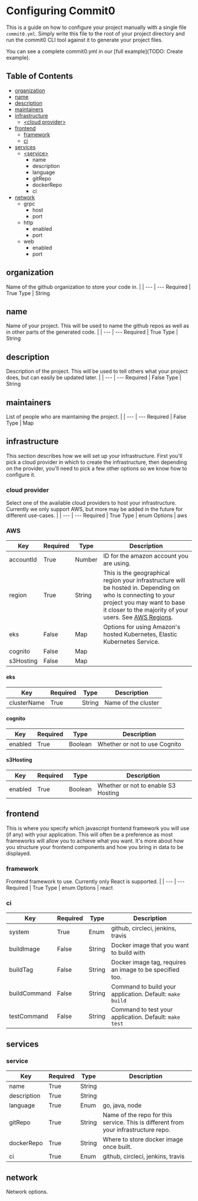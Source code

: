 # Configuring Commit0

This is a guide on how to configure your project manually with a single file `commit0.yml`. Simply write this file to the root of your project directory and run the commit0 CLI tool against it to generate your project files.

You can see a complete commit0.yml in our [full example](TODO: Create example).


## Table of Contents

* [organization](#ogranization)
* [name](#name)
* [description](#description)
* [maintainers](#maintainers)
* [infrastructure](#infrastructure)
  * [\<cloud provider\>](#provider)
* [frontend](#frontend)
  * [framework](#framework)
  * [ci](#ci)
* [services](#services)
  * [\<service\>](#service)
    * name
    * description
    * language
    * gitRepo
    * dockerRepo
    * ci
* [network](#network)
  * grpc
    * host
    * port
  * http
    * enabled
    * port
  * web
    * enabled
    * port

## organization<a name="organization"></a>

Name of the github organization to store your code in.
[]() | |
--- | ---
Required | True
Type | String

## name<a name="name"></a>

Name of your project. This will be used to name the github repos as well as in other parts of the generated code.
[]() | |
--- | ---
Required | True
Type | String

## description<a name="description"></a>

Description of the project. This will be used to tell others what your project does, but can easily be updated later.
[]() | |
--- | ---
Required | False
Type | String

## maintainers<a name="maintainers"></a>

List of people who are maintaining the project.
[]() | |
--- | ---
Required | False
Type | Map

## infrastructure<a name="infrastructure"></a>

This section describes how we will set up your infrastructure. First you'll pick a cloud provider in which to create the infrastructure, then depending on the provider, you'll need to pick a few other options so we know how to configure it.

### cloud provider<a name="provider"></a>

Select one of the available cloud providers to host your infrastructure. Currently we only support AWS, but more may be added in the future for different use-cases.
[]() | |
--- | ---
Required | True
Type | enum
Options | aws

### AWS<a name="aws"></a>

Key | Required | Type | Description
--- | --- | --- | ---
accountId | True | Number | ID for the amazon account you are using.
region | True | String | This is the geographical region your infrastructure will be hosted in. Depending on who is connecting to your project you may want to base it closer to the majority of your users. See [AWS Regions](https://aws.amazon.com/about-aws/global-infrastructure/regions_az/).
eks | False | Map | Options for using Amazon's hosted Kubernetes, Elastic Kubernetes Service.
cognito | False | Map | 
s3Hosting | False | Map

#### eks

Key | Required | Type | Description
--- | --- | --- | ---
clusterName | True  | String | Name of the cluster

#### cognito

Key | Required | Type | Description
--- | --- | --- | ---
enabled | True  | Boolean | Whether or not to use Cognito


#### s3Hosting

Key | Required | Type | Description
--- | --- | --- | ---
enabled | True  | Boolean | Whether or not to enable S3 Hosting

## frontend<a name="frontend"></a>

This is where you specify which javascript frontend framework you will use (if any) with your application. This will often be a preference as most frameworks will allow you to achieve what you want. It's more about how you structure your frontend components and how you bring in data to be displayed.

### framework<a name="framework"></a>

Frontend framework to use. Currently only React is supported.
[]() | |
--- | ---
Required | True
Type | enum
Options | react


### ci<a name="ci"></a>

Key | Required | Type | Description
--- | --- | --- | ---
system | True | Enum | github, circleci, jenkins, travis
buildImage | False | String | Docker image that you want to build with
buildTag | False | String | Docker image tag, requires an image to be specified too.
buildCommand | False | String | Command to build your application. Default: `make build`
testCommand | False | String | Command to test your application. Default: `make test`

## services<a name="services"></a>

### service<a name="service"></a>

Key | Required | Type | Description
--- | --- | --- | ---
name | True | String | 
description | True | String | 
language | True | Enum | go, java, node
gitRepo | True | String | Name of the repo for this service. This is different from your infrastructure repo.
dockerRepo | True | String | Where to store docker image once built.
ci | True | Enum | github, circleci, jenkins, travis

## network<a name="network"></a>

Network options.